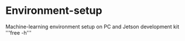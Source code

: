 # Environment-setup
Machine-learning environment setup on PC and Jetson development kit
'''free -h'''
